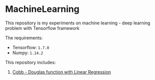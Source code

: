 # MachineLearning

This repository is my experiments on machine learning - deep learning problem with Tensorflow framework

The requirements:
- Tensorflow: `1.7.0`
- Numpy: `1.14.2`

This repository includes:
1. [Cobb - Douglas function with Linear Regression](https://github.com/hmchuong/MachineLearning/blob/master/LinearRegression_Cobb-Douglas.ipynb)
